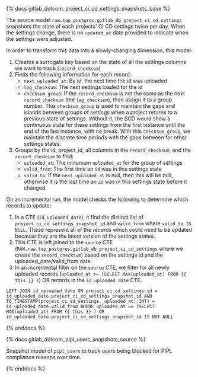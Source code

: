 {% docs gitlab_dotcom_project_ci_cd_settings_snapshots_base %}

The source model `raw.tap_postgres.gitlab_db_project_ci_cd_settings` snapshots the state of each projects' CI CD settings twice per day. When the settings change, there is no `updated_at` date provided to indicate when the settings were adjusted.

In order to transform this data into a slowly-changing dimension, this model:

1. Creates a surrogate key based on the state of all the settings columns we want to track (`record_checksum`)
2. Finds the following information for each record:
    - `next_uploaded_at`: By id, the next time the id was uploaded
    - `lag_checksum`: The next settings loaded for the id
    - `checksum_group`: If the `record_checksum` is not the same as the next `record_checksum` (the `lag_checksum`), then assign it to a group number. This `checksum_group` is used to maintain the gaps and islands between groups of settings when a project returns to a previous state of settings. Without it, the SCD would show a continuous state for these settings from the first instance until the end of the last instance, with no break. With this `checksum_group`, we maintain the discrete time periods with the gaps between for other settings states.
3. Groups by the id, project_id, all columns in the `record_checksum`, and the `record_checksum` to find:
    - `uploaded_at`: The minumum `uploaded_at` for the group of settings
    - `valid_from`: The first time an `id` was in this settings state
    - `valid_to`: If the `next_uploaded_at` is null, then this will be null, otherwise it is the last time an `id` was in this settings state before it changed

On an incremental run, the model checks the following to determine which records to update:
1. In a CTE (`id_uploaded_date`), it find the distinct list of `project_ci_cd_settings_snapshot_id` and `valid_from` where `valid_to IS NULL`. These represent all of the records which could need to be updated because they are the latest version of the settings states.
2. This CTE is left joined to the `source` CTE (`RAW.raw.tap_postgres.gitlab_db_project_ci_cd_settings` where we create the `record_checksum`) based on the settings id and the uploaded_date/valid_from date. 
3. In an incremental filter on the `source` CTE, we filter for all newly uploaded records (`uploaded_at >= (SELECT MAX(uploaded_at) FROM {{ this }} )`) OR records in the `id_uploaded_date` CTE.

`
LEFT JOIN id_uploaded_date
    ON project_ci_cd_settings.id =  id_uploaded_date.project_ci_cd_settings_snapshot_id
      AND TO_TIMESTAMP(project_ci_cd_settings._uploaded_at::INT) = id_uploaded_date.valid_from
  WHERE uploaded_at >= (SELECT MAX(uploaded_at) FROM {{ this }} )
   OR id_uploaded_date.project_ci_cd_settings_snapshot_id IS NOT NULL
`

{% enddocs %}

{% docs gitlab_dotcom_pipl_users_snapshots_source %}

Snapshot model of `pipl_users` to track users being blocked for PIPL compliance reasons over time.

{% enddocs %}